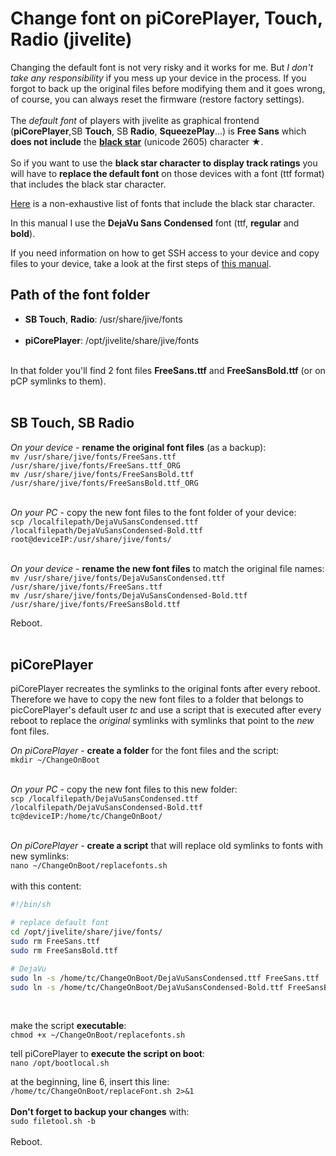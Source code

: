 Change font on piCorePlayer, Touch, Radio (jivelite)
====

Changing the default font is not very risky and it works for me. But *I don't take any responsibility* if you mess up your device in the process. If you forgot to back up the original files before modifying them and it goes wrong, of course, you can always reset the firmware (restore factory settings).
<br><br>
The *default font* of players with jivelite as graphical frontend (**piCorePlayer**,SB **Touch**, SB **Radio**, **SqueezePlay**...) is **Free Sans** which **does not include** the [**black star**](https://www.fileformat.info/info/unicode/char/2605/index.htm) (unicode 2605) character ★.<br><br>
So if you want to use the **black star character to display track ratings** you will have to **replace the default font** on those devices with a font (ttf format) that includes the black star character.

[Here](https://www.fileformat.info/info/unicode/char/2605/fontsupport.htm) is a non-exhaustive list of fonts that include the black star character.

In this manual I use the **DejaVu Sans Condensed** font (ttf, **regular** and **bold**).

If you need information on how to get SSH access to your device and copy files to your device, take a look at the first steps of [this manual](https://github.com/AF-1/sobras/tree/main/lms-nowplaying_screen_with_ratings/).

## Path of the font folder

- **SB Touch**, **Radio**: /usr/share/jive/fonts<br><br>
- **piCorePlayer**: /opt/jivelite/share/jive/fonts<br><br>

In that folder you'll find 2 font files **FreeSans.ttf** and **FreeSansBold.ttf** (or on pCP symlinks to them).
<br><br>

## SB Touch, SB Radio

*On your device* - **rename the original font files** (as a backup):<br>
`mv /usr/share/jive/fonts/FreeSans.ttf /usr/share/jive/fonts/FreeSans.ttf_ORG`<br>
`mv /usr/share/jive/fonts/FreeSansBold.ttf /usr/share/jive/fonts/FreeSansBold.ttf_ORG`
<br><br>

*On your PC* - copy the new font files to the font folder of your device:<br>
`scp /localfilepath/DejaVuSansCondensed.ttf /localfilepath/DejaVuSansCondensed-Bold.ttf root@deviceIP:/usr/share/jive/fonts/`
<br><br>

*On your device* - **rename the new font files** to match the original file names:<br>
`mv /usr/share/jive/fonts/DejaVuSansCondensed.ttf /usr/share/jive/fonts/FreeSans.ttf`<br>
`mv /usr/share/jive/fonts/DejaVuSansCondensed-Bold.ttf /usr/share/jive/fonts/FreeSansBold.ttf`
<br>

Reboot.
<br><br>

## piCorePlayer

piCorePlayer recreates the symlinks to the original fonts after every reboot.<br>
Therefore we have to copy the new font files to a folder that belongs to picCorePlayer's default user *tc* and use a script that is executed after every reboot to replace the *original* symlinks with symlinks that point to the *new* font files.

*On piCorePlayer* - **create a folder** for the font files and the script:<br>
`mkdir ~/ChangeOnBoot`
<br><br>

*On your PC* - copy the new font files to this new folder:<br>
`scp /localfilepath/DejaVuSansCondensed.ttf /localfilepath/DejaVuSansCondensed-Bold.ttf tc@deviceIP:/home/tc/ChangeOnBoot/`
<br><br>

*On piCorePlayer* - **create a script** that will replace old symlinks to fonts with new symlinks:<br>
`nano ~/ChangeOnBoot/replacefonts.sh`
<br><br>
with this content:<br>

```sh
#!/bin/sh

# replace default font
cd /opt/jivelite/share/jive/fonts/
sudo rm FreeSans.ttf
sudo rm FreeSansBold.ttf

# DejaVu
sudo ln -s /home/tc/ChangeOnBoot/DejaVuSansCondensed.ttf FreeSans.ttf
sudo ln -s /home/tc/ChangeOnBoot/DejaVuSansCondensed-Bold.ttf FreeSansBold.ttf
```
<br>

make the script **executable**:<br>
`chmod +x ~/ChangeOnBoot/replacefonts.sh`
<br>

tell piCorePlayer to **execute the script on boot**:<br>
`nano /opt/bootlocal.sh`
<br>

at the beginning, line 6, insert this line:<br>
`/home/tc/ChangeOnBoot/replaceFont.sh 2>&1`
<br><br>
**Don't forget to backup your changes** with:<br>
`sudo filetool.sh -b`
<br><br>
Reboot.

